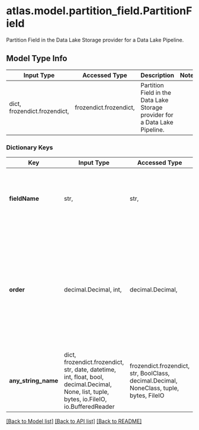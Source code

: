 # atlas.model.partition_field.PartitionField

Partition Field in the Data Lake Storage provider for a Data Lake Pipeline.

## Model Type Info
Input Type | Accessed Type | Description | Notes
------------ | ------------- | ------------- | -------------
dict, frozendict.frozendict,  | frozendict.frozendict,  | Partition Field in the Data Lake Storage provider for a Data Lake Pipeline. | 

### Dictionary Keys
Key | Input Type | Accessed Type | Description | Notes
------------ | ------------- | ------------- | ------------- | -------------
**fieldName** | str,  | str,  | Human-readable label that identifies the field name used to partition data. | 
**order** | decimal.Decimal, int,  | decimal.Decimal,  | Sequence in which MongoDB Cloud slices the collection data to create partitions. The resource expresses this sequence starting with zero. | if omitted the server will use the default value of 0value must be a 32 bit integer
**any_string_name** | dict, frozendict.frozendict, str, date, datetime, int, float, bool, decimal.Decimal, None, list, tuple, bytes, io.FileIO, io.BufferedReader | frozendict.frozendict, str, BoolClass, decimal.Decimal, NoneClass, tuple, bytes, FileIO | any string name can be used but the value must be the correct type | [optional]

[[Back to Model list]](../../README.md#documentation-for-models) [[Back to API list]](../../README.md#documentation-for-api-endpoints) [[Back to README]](../../README.md)

